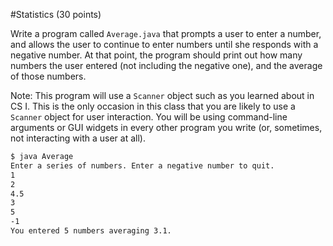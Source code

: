 #Statistics (30 points)

Write a program called `Average.java` that prompts a user to enter a number, and allows the user to continue to enter numbers until she responds with a negative number. At that point, the program should print out how many numbers the user entered (not including the negative one), and the average of those numbers.

Note: This program will use a `Scanner` object such as you learned about in CS I. This is the only occasion in this class that you are likely to use a `Scanner` object for user interaction. You will be using command-line arguments or GUI widgets in every other program you write (or, sometimes, not interacting with a user at all).

```sh
$ java Average
Enter a series of numbers. Enter a negative number to quit.
1
2
4.5
3
5
-1
You entered 5 numbers averaging 3.1.
```
